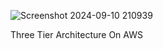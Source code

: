 
![Screenshot 2024-09-10 210939](https://github.com/user-attachments/assets/9032be5c-8e60-4e1e-bd81-2027ba404ae9)

Three Tier Architecture On AWS
